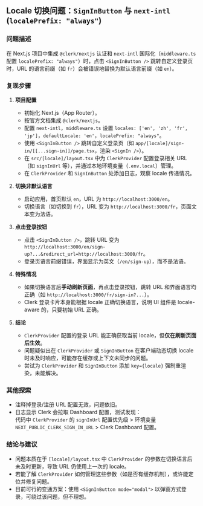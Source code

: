 ## Locale 切换问题：`SignInButton` 与 `next-intl` (`localePrefix: "always"`)

### 问题描述

在 Next.js 项目中集成 `@clerk/nextjs` 认证和 `next-intl` 国际化（`middleware.ts` 配置 `localePrefix: "always"`）时，点击 `<SignInButton />` 跳转自定义登录页时，URL 的语言前缀（如 `fr`）会被错误地替换为默认语言前缀（如 `en`）。

### 复现步骤

1. **项目配置**
   - 初始化 Next.js（App Router）。
   - 按官方文档集成 `@clerk/nextjs`。
   - 配置 `next-intl`，`middleware.ts` 设置 `locales: ['en', 'zh', 'fr', 'jp']`，`defaultLocale: 'en'`，`localePrefix: "always"`。
   - 使用 `<SignInButton />` 跳转自定义登录页（如 `app/[locale]/sign-in/[[...sign-in]]/page.tsx`，渲染 `<SignIn />`）。
   - 在 `src/[locale]/layout.tsx` 中为 `ClerkProvider` 配置登录相关 URL（如 `signInUrl` 等），并通过本地环境变量（`.env.local`）管理。
   - 在 `ClerkProvider` 和 `SignInButton` 处添加日志，观察 locale 传递情况。

2. **切换非默认语言**
   - 启动应用，首页默认 `en`，URL 为 `http://localhost:3000/en`。
   - 切换语言（如切换到 `fr`），URL 变为 `http://localhost:3000/fr`，页面文本变为法语。

3. **点击登录按钮**
   - 点击 `<SignInButton />`，跳转 URL 变为 `http://localhost:3000/en/sign-up?...&redirect_url=http://localhost:3000/fr`。
   - 登录页语言前缀错误，界面显示为英文（`/en/sign-up`），而不是法语。

4. **特殊情况**
   - 如果切换语言后**手动刷新页面**，再点击登录按钮，跳转 URL 和界面语言均正确（如 `http://localhost:3000/fr/sign-in?...`）。
   - Clerk 登录卡片本身能根据 locale 正确切换语言，说明 UI 组件是 locale-aware 的，只要初始 URL 正确。

5. **结论**
   - `ClerkProvider` 配置的登录 URL 能正确获取当前 locale，但**仅在刷新页面后生效**。
   - 问题疑似出在 `ClerkProvider` 或 `SignInButton` 在客户端动态切换 locale 时未及时响应，可能存在缓存或上下文未同步的问题。
   - 尝试为 `ClerkProvider` 和 `SignInButton` 添加 `key={locale}` 强制重渲染，未能解决。

### 其他探索

- 注释掉登录/注册 URL 配置无效，问题依旧。
- 日志显示 Clerk 会拉取 Dashboard 配置，测试发现：  
  代码中 `ClerkProvider` 的 `signInUrl` 配置优先级 > 环境变量 `NEXT_PUBLIC_CLERK_SIGN_IN_URL` > Clerk Dashboard 配置。

### 结论与建议

- 问题本质在于 `[locale]/layout.tsx` 中 `ClerkProvider` 的参数在切换语言后未及时更新，导致 URL 仍使用上一次的 locale。
- 若能了解 `ClerkProvider` 如何管理这些参数（如是否有缓存机制），或许能定位并修复问题。
- 目前可行的变通方案：使用 `<SignInButton mode="modal">` 以弹窗方式登录，可绕过该问题，但不理想。

